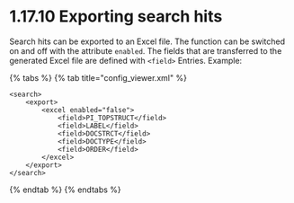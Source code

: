 # 1.17.10 Exporting search hits

Search hits can be exported to an Excel file. The function can be switched on and off with the attribute `enabled`. The fields that are transferred to the generated Excel file are defined with `<field>` Entries. Example:

{% tabs %}
{% tab title="config\_viewer.xml" %}
```markup
<search>
    <export>
        <excel enabled="false">
            <field>PI_TOPSTRUCT</field>
            <field>LABEL</field>
            <field>DOCSTRCT</field>
            <field>DOCTYPE</field>
            <field>ORDER</field>
        </excel>
    </export>
</search>
```
{% endtab %}
{% endtabs %}

